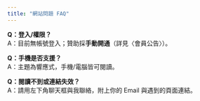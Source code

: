 ```yaml
---
title: "網站問題 FAQ"
---
```


**Q：登入/權限？**  
A：目前無帳號登入；贊助採**手動開通**（詳見〈會員公告〉）。

**Q：手機是否支援？**  
A：主題為響應式，手機/電腦皆可閱讀。

**Q：閱讀不到或連結失效？**  
A：請用左下角聊天框與我聯絡，附上你的 Email 與遇到的頁面連結。





